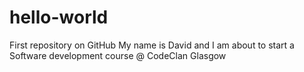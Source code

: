 # hello-world
First repository on GitHub
My name is David and I am about to start a Software development course @ CodeClan Glasgow
